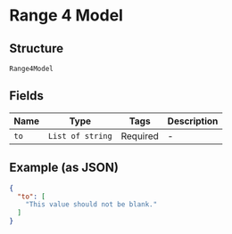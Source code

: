 
# Range 4 Model

## Structure

`Range4Model`

## Fields

| Name | Type | Tags | Description |
|  --- | --- | --- | --- |
| `to` | `List of string` | Required | - |

## Example (as JSON)

```json
{
  "to": [
    "This value should not be blank."
  ]
}
```


